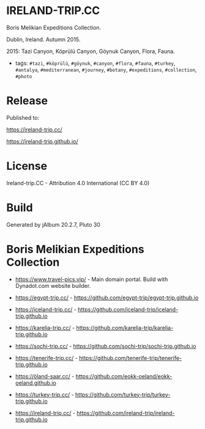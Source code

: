 # IRELAND-TRIP.CC

Boris Melikian Expeditions Collection.

Dublin, Ireland. Autumn 2015.

2015: Tazi Canyon, Köprülü Canyon, Göynuk Canyon, Flora, Fauna.

* tags: `#tazi`, `#köprülü`, `#göynuk`, `#canyon`, `#flora`, `#fauna`, `#turkey`, `#antalya`, `#mediterranean`, `#journey`, `#botany`, `#expeditions`, `#collection`, `#photo`

# Release

Published to:

https://ireland-trip.cc/

https://ireland-trip.github.io/

# License

Ireland-trip.CC - Attribution 4.0 International (CC BY 4.0)

# Build

Generated by jAlbum 20.2.7, Pluto 30

# Boris Melikian Expeditions Collection

* https://www.travel-pics.vip/ - Main domain portal. Build with Dynadot.com website builder.

* https://egypt-trip.cc/ - https://github.com/egypt-trip/egypt-trip.github.io
* https://iceland-trip.cc/ - https://github.com/iceland-trip/iceland-trip.github.io
* https://karelia-trip.cc/ - https://github.com/karelia-trip/karelia-trip.github.io
* https://sochi-trip.cc/ - https://github.com/sochi-trip/sochi-trip.github.io
* https://tenerife-trip.cc/ - https://github.com/tenerife-trip/tenerife-trip.github.io
* https://öland-saar.cc/ - https://github.com/eokk-oeland/eokk-oeland.github.io
* https://turkey-trip.cc/ - https://github.com/turkey-trip/turkey-trip.github.io
* https://ireland-trip.cc/ - https://github.com/ireland-trip/ireland-trip.github.io